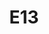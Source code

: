 ---
title: "E13"
address: ""
postalCode: 75000
city: "Paris"
label: ""
when: 2020-09-25
description: ""
draft: true
photos: []
important: true
association: ""
tags: 
- past
- upcoming
---